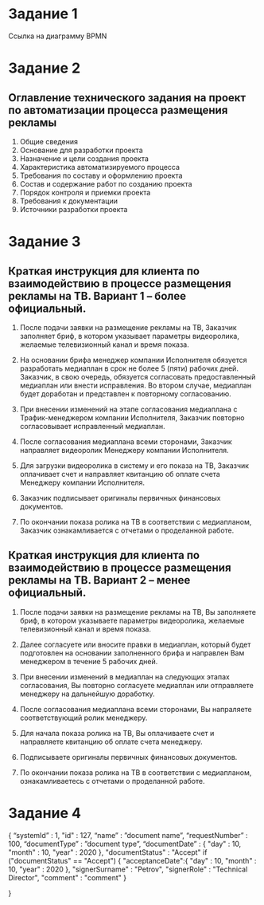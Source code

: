 # Задание 1

Ссылка на диаграмму BPMN

# Задание 2

## Оглавление технического задания на проект по автоматизации процесса размещения рекламы

1. Общие сведения
2. Основание для разработки проекта
3. Назначение и цели создания проекта
4. Характеристика автоматизируемого процесса
5. Требования по составу и оформлению проекта
6. Состав и содержание работ по созданию проекта
7. Порядок контроля и приемки проекта
8. Требования к документации
9. Источники разработки проекта

# Задание 3

## Краткая инструкция для клиента по взаимодействию в процессе размещения рекламы на ТВ. Вариант 1 – более официальный.

1. После подачи заявки на размещение рекламы на ТВ, Заказчик заполняет бриф, в котором указывает параметры видеоролика, желаемые телевизионный канал и время показа.

2. На основании брифа менеджер компании Исполнителя обязуется разработать медиаплан в срок не более 5 (пяти) рабочих дней. Заказчик, в свою очередь, обязуется согласовать предоставленный медиаплан или внести исправления. Во втором случае, медиаплан будет доработан и представлен к повторному согласованию.

3. При внесении изменений на этапе согласования медиаплана с Трафик-менеджером компании Исполнителя, Заказчик повторно согласовывает исправленный медиаплан.
4. После согласования медиаплана всеми сторонами, Заказчик направляет видеоролик Менеджеру компании Исполнителя.
5. Для загрузки видеоролика в систему и его показа на ТВ, Заказчик оплачивает счет и направляет квитанцию об оплате счета Менеджеру компании Исполнителя.
6. Заказчик подписывает оригиналы первичных финансовых документов.
7. По окончании показа ролика на ТВ в соответствии с медиапланом, Заказчик ознакамливается с отчетами о проделанной работе.

## Краткая инструкция для клиента по взаимодействию в процессе размещения рекламы на ТВ. Вариант 2 – менее официальный.

1. После подачи заявки на размещение рекламы на ТВ, Вы заполняете бриф, в котором указываете параметры видеоролика, желаемые телевизионный канал и время показа.

2. Далее согласуете или вносите правки в медиаплан, который будет подготовлен на основании заполненного брифа и направлен Вам менеджером в течение 5 рабочих дней.

3. При внесении изменений в медиаплан на следующих этапах согласования, Вы повторно согласуете медиаплан или отправляете менеджеру на дальнейшую доработку.
4. После согласования медиаплана всеми сторонами, Вы напраляете соответствующий ролик менеджеру.
5. Для начала показа ролика на ТВ, Вы оплачиваете счет и направляете квитанцию об оплате счета менеджеру.
6. Подписываете оригиналы первичных финансовых документов.
7. По окончании показа ролика на ТВ в соответствии с медиапланом, ознакамливаетесь с отчетами о проделанной работе.



# Задание 4

{
	“systemId” : 1,
	"id" : 127,
	“name” : ”document name”,
	“requestNumber” : 100,
	“documentType” : ”document type”,
	“documentDate” : {
		"day" : 10,
		"month" : 10,
		"year" : 2020
		},
	"documentStatus" : "Accept"
	if ("documentStatus" == "Accept")	{
		"acceptanceDate":{
			"day" : 10,
			"month" : 10,
			"year" : 2020
			},
		"signerSurname" : "Petrov",
		"signerRole" : "Technical Director",
		"comment" : "comment"
	}

}


